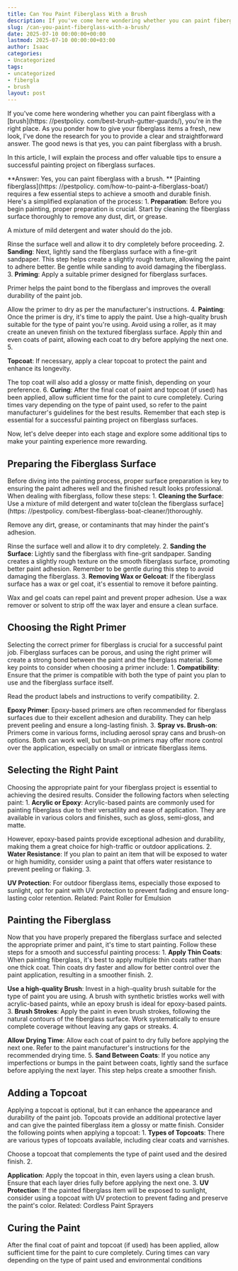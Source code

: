 ```yaml
---
title: Can You Paint Fiberglass With a Brush
description: If you've come here wondering whether you can paint fiberglass with a brush, you're in the right place. As you ponder how to give your fiberglass items a...
slug: /can-you-paint-fiberglass-with-a-brush/
date: 2025-07-10 00:00:00+00:00
lastmod: 2025-07-10 00:00:00+03:00
author: Isaac
categories:
- Uncategorized
tags:
- uncategorized
- fibergla
- brush
layout: post
---
```


If you've come here wondering whether you can paint fiberglass with a [brush](https: //pestpolicy. com/best-brush-gutter-guards/), you're in the right place. As you ponder how to give your fiberglass items a fresh, new look, I've done the research for you to provide a clear and straightforward answer. The good news is that yes, you can paint fiberglass with a brush.

In this article, I will explain the process and offer valuable tips to ensure a successful painting project on fiberglass surfaces.

**Answer: Yes, you can paint fiberglass with a brush. ** [Painting fiberglass](https: //pestpolicy. com/how-to-paint-a-fiberglass-boat/) requires a few essential steps to achieve a smooth and durable finish. Here's a simplified explanation of the process: 1. **Preparation**: Before you begin painting, proper preparation is crucial. Start by cleaning the fiberglass surface thoroughly to remove any dust, dirt, or grease.

A mixture of mild detergent and water should do the job.

Rinse the surface well and allow it to dry completely before proceeding. 2. **Sanding**: Next, lightly sand the fiberglass surface with a fine-grit sandpaper. This step helps create a slightly rough texture, allowing the paint to adhere better. Be gentle while sanding to avoid damaging the fiberglass. 3. **Priming**: Apply a suitable primer designed for fiberglass surfaces.

Primer helps the paint bond to the fiberglass and improves the overall durability of the paint job.

Allow the primer to dry as per the manufacturer's instructions. 4. **Painting**: Once the primer is dry, it's time to apply the paint. Use a high-quality brush suitable for the type of paint you're using. Avoid using a roller, as it may create an uneven finish on the textured fiberglass surface. Apply thin and even coats of paint, allowing each coat to dry before applying the next one. 5.

**Topcoat**: If necessary, apply a clear topcoat to protect the paint and enhance its longevity.

The top coat will also add a glossy or matte finish, depending on your preference. 6. **Curing**: After the final coat of paint and topcoat (if used) has been applied, allow sufficient time for the paint to cure completely. Curing times vary depending on the type of paint used, so refer to the paint manufacturer's guidelines for the best results. Remember that each step is essential for a successful painting project on fiberglass surfaces.

Now, let's delve deeper into each stage and explore some additional tips to make your painting experience more rewarding.

##  **Preparing the Fiberglass Surface**

Before diving into the painting process, proper surface preparation is key to ensuring the paint adheres well and the finished result looks professional. When dealing with fiberglass, follow these steps: 1. **Cleaning the Surface**: Use a mixture of mild detergent and water to[clean the fiberglass surface](https: //pestpolicy. com/best-fiberglass-boat-cleaner/)thoroughly.

Remove any dirt, grease, or contaminants that may hinder the paint's adhesion.

Rinse the surface well and allow it to dry completely. 2. **Sanding the Surface**: Lightly sand the fiberglass with fine-grit sandpaper. Sanding creates a slightly rough texture on the smooth fiberglass surface, promoting better paint adhesion. Remember to be gentle during this step to avoid damaging the fiberglass. 3. **Removing Wax or Gelcoat**: If the fiberglass surface has a wax or gel coat, it's essential to remove it before painting.

Wax and gel coats can repel paint and prevent proper adhesion. Use a wax remover or solvent to strip off the wax layer and ensure a clean surface.

##  **Choosing the Right Primer**

Selecting the correct primer for fiberglass is crucial for a successful paint job. Fiberglass surfaces can be porous, and using the right primer will create a strong bond between the paint and the fiberglass material. Some key points to consider when choosing a primer include: 1. **Compatibility**: Ensure that the primer is compatible with both the type of paint you plan to use and the fiberglass surface itself.

Read the product labels and instructions to verify compatibility. 2.

**Epoxy Primer**: Epoxy-based primers are often recommended for fiberglass surfaces due to their excellent adhesion and durability. They can help prevent peeling and ensure a long-lasting finish. 3. **Spray vs. Brush-on**: Primers come in various forms, including aerosol spray cans and brush-on options. Both can work well, but brush-on primers may offer more control over the application, especially on small or intricate fiberglass items.

##  **Selecting the Right Paint**

Choosing the appropriate paint for your fiberglass project is essential to achieving the desired results. Consider the following factors when selecting paint: 1. **Acrylic or Epoxy**: Acrylic-based paints are commonly used for painting fiberglass due to their versatility and ease of application. They are available in various colors and finishes, such as gloss, semi-gloss, and matte.

However, epoxy-based paints provide exceptional adhesion and durability, making them a great choice for high-traffic or outdoor applications. 2. **Water Resistance**: If you plan to paint an item that will be exposed to water or high humidity, consider using a paint that offers water resistance to prevent peeling or flaking. 3.

**UV Protection**: For outdoor fiberglass items, especially those exposed to sunlight, opt for paint with UV protection to prevent fading and ensure long-lasting color retention. Related: Paint Roller for Emulsion

##  **Painting the Fiberglass**

Now that you have properly prepared the fiberglass surface and selected the appropriate primer and paint, it's time to start painting. Follow these steps for a smooth and successful painting process: 1. **Apply Thin Coats**: When painting fiberglass, it's best to apply multiple thin coats rather than one thick coat. Thin coats dry faster and allow for better control over the paint application, resulting in a smoother finish. 2.

**Use a high-quality Brush**: Invest in a high-quality brush suitable for the type of paint you are using. A brush with synthetic bristles works well with acrylic-based paints, while an epoxy brush is ideal for epoxy-based paints. 3. **Brush Strokes**: Apply the paint in even brush strokes, following the natural contours of the fiberglass surface. Work systematically to ensure complete coverage without leaving any gaps or streaks. 4.

**Allow Drying Time**: Allow each coat of paint to dry fully before applying the next one. Refer to the paint manufacturer's instructions for the recommended drying time. 5. **Sand Between Coats**: If you notice any imperfections or bumps in the paint between coats, lightly sand the surface before applying the next layer. This step helps create a smoother finish.

##  **Adding a Topcoat**

Applying a topcoat is optional, but it can enhance the appearance and durability of the paint job. Topcoats provide an additional protective layer and can give the painted fiberglass item a glossy or matte finish. Consider the following points when applying a topcoat: 1. **Types of Topcoats**: There are various types of topcoats available, including clear coats and varnishes.

Choose a topcoat that complements the type of paint used and the desired finish. 2.

**Application**: Apply the topcoat in thin, even layers using a clean brush. Ensure that each layer dries fully before applying the next one. 3. **UV Protection**: If the painted fiberglass item will be exposed to sunlight, consider using a topcoat with UV protection to prevent fading and preserve the paint's color. Related: Cordless Paint Sprayers

##  **Curing the Paint**

After the final coat of paint and topcoat (if used) has been applied, allow sufficient time for the paint to cure completely. Curing times can vary depending on the type of paint used and environmental conditions
